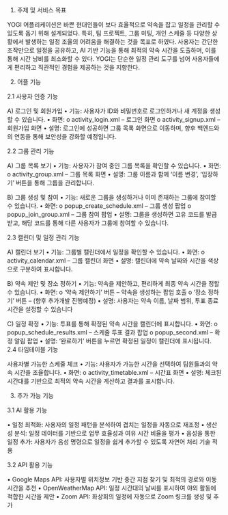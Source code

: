 1. 주제 및 서비스 목표

YOGI 어플리케이션은 바쁜 현대인들이 보다 효율적으로 약속을 잡고 일정을 관리할 수 있도록 돕기 위해 설계되었다. 특히, 팀 프로젝트, 그룹 미팅, 개인 스케줄 등 다양한 상황에서 발생하는 일정 조율의 어려움을 해결하는 것을 목표로 하였다. 사용자는 간단한 조작만으로 일정을 공유하고, AI 기반 기능을 통해 최적의 약속 시간을 도출하며, 이를 통해 시간 낭비를 최소화할 수 있다. YOGI는 단순한 일정 관리 도구를 넘어 사용자들에게 편리하고 직관적인 경험을 제공하는 것을 지향한다.



2. 어플 기능

2.1 사용자 인증 기능

A)	로그인 및 회원가입
•	기능: 사용자가 ID와 비밀번호로 로그인하거나 새 계정을 생성할 수 있습니다.
•	화면:
    o	activity_login.xml – 로그인 화면
    o	activity_signup.xml – 회원가입 화면
•	설명: 로그인에 성공하면 그룹 목록 화면으로 이동하며, 향후 백엔드와의 연동을 통해 보안성을 강화할 예정입니다.

2.2 그룹 관리 기능

A)	그룹 목록 보기
•	기능: 사용자가 참여 중인 그룹 목록을 확인할 수 있습니다.
•	화면:
    o	activity_group.xml – 그룹 목록 화면
•	설명: 그룹 이름과 함께 ‘이름 변경’, ‘입장하기’ 버튼을 통해 그룹을 관리합니다.

B)	그룹 생성 및 참여
•	기능: 새로운 그룹을 생성하거나 이미 존재하는 그룹에 참여할 수 있습니다.
•	화면:
    o	popup_create_schedule.xml – 그룹 생성 팝업
    o	popup_join_group.xml – 그룹 참여 팝업
•	설명: 그룹을 생성하면 고유 코드를 발급받고, 해당 코드를 통해 다른 사용자가 그룹에 참여할 수 있습니다.

2.3 캘린더 및 일정 관리 기능

A) 캘린더 보기
•	기능: 그룹별 캘린더에서 일정을 확인할 수 있습니다.
•	화면:
    o	activity_calendar.xml – 그룹 캘린더 화면
•	설명: 캘린더에 약속 날짜와 시간을 색상으로 구분하여 표시합니다.

B) 약속 제안 및 장소 정하기
•	기능: 약속을 제안하고, 편리하게 최종 약속 시간을 정할 수 있습니다.
•	화면:
o	‘약속 제안하기’ 버튼 – 약속을 생성하는 팝업 호출
o	‘장소 정하기’ 버튼 – (향후 추가개발 진행예정)
•	설명: 사용자는 약속 이름, 날짜 범위, 투표 종료 시간을 설정할 수 있습니다

C) 일정 확정
•	기능: 투표를 통해 확정된 약속 시간을 캘린더에 표시합니다.
•	화면:
    o	popup_schedule_results.xml – 스케줄 투표 결과 팝업
    o	popup_second.xml – 확정 알림 팝업
•	설명: ‘완료하기’ 버튼을 누르면 확정된 일정이 캘린더에 표시됩니다.
2.4 타임테이블 기능

사용자별 가능한 스케줄 체크
•	기능: 사용자가 가능한 시간을 선택하여 팀원들과의 약속 시간을 조율합니다.
•	화면:
    o	activity_timetable.xml – 시간표 화면
•	설명: 체크된 시간대를 기반으로 최적의 약속 시간을 계산하고 결과를 표시합니다.



3. 추가 가능 기능

3.1 AI 활용 기능

• 일정 최적화: 사용자의 일정 패턴을 분석하여 겹치는 일정을 자동으로 재조정
• 생산성 분석: 일정 데이터를 기반으로 업무 효율성과 여유 시간 비율을 평가
• 음성을 통한 일정 추가: 사용자가 음성 명령으로 일정을 쉽게 추가할 수 있도록 자연어 처리 기술 적용

3.2 API 활용 기능

• Google Maps API: 사용자별 위치정보 기반 중간 지점 찾기 및 최적의 경로와 이동 시간을 추천
• OpenWeatherMap API: 일정 시간대의 날씨를 표시하여 야외 활동에 적합한 시간을 제안
• Zoom API: 화상회의 일정에 자동으로 Zoom 링크를 생성 및 추가
